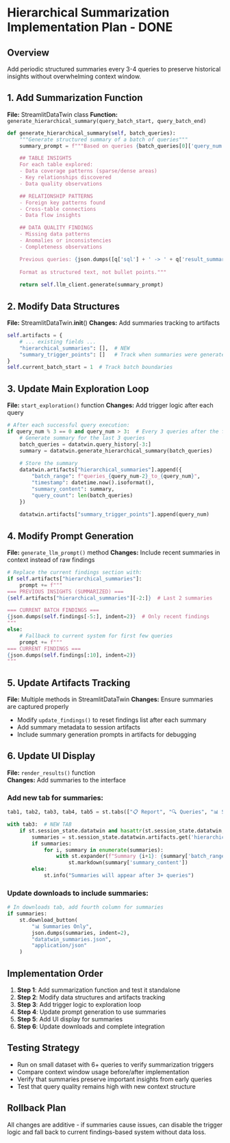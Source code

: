# Hierarchical Summarization Implementation Plan - DONE

## Overview
Add periodic structured summaries every 3-4 queries to preserve historical insights without overwhelming context window.

## 1. Add Summarization Function
**File:** StreamlitDataTwin class
**Function:** `generate_hierarchical_summary(query_batch_start, query_batch_end)`

```python
def generate_hierarchical_summary(self, batch_queries):
    """Generate structured summary of a batch of queries"""
    summary_prompt = f"""Based on queries {batch_queries[0]['query_num']} through {batch_queries[-1]['query_num']}, create a structured summary:

    ## TABLE INSIGHTS
    For each table explored:
    - Data coverage patterns (sparse/dense areas)
    - Key relationships discovered
    - Data quality observations

    ## RELATIONSHIP PATTERNS
    - Foreign key patterns found
    - Cross-table connections
    - Data flow insights

    ## DATA QUALITY FINDINGS
    - Missing data patterns
    - Anomalies or inconsistencies
    - Completeness observations

    Previous queries: {json.dumps([q['sql'] + ' -> ' + q['result_summary'] for q in batch_queries])}
    
    Format as structured text, not bullet points."""
    
    return self.llm_client.generate(summary_prompt)
```

## 2. Modify Data Structures
**File:** StreamlitDataTwin.__init__()
**Changes:** Add summaries tracking to artifacts

```python
self.artifacts = {
    # ... existing fields ...
    "hierarchical_summaries": [],  # NEW
    "summary_trigger_points": []   # Track when summaries were generated
}
self.current_batch_start = 1  # Track batch boundaries
```

## 3. Update Main Exploration Loop
**File:** `start_exploration()` function
**Changes:** Add trigger logic after each query

```python
# After each successful query execution:
if query_num % 3 == 0 and query_num > 3:  # Every 3 queries after the first 3
    # Generate summary for the last 3 queries
    batch_queries = datatwin.query_history[-3:]
    summary = datatwin.generate_hierarchical_summary(batch_queries)
    
    # Store the summary
    datatwin.artifacts["hierarchical_summaries"].append({
        "batch_range": f"queries_{query_num-2}_to_{query_num}",
        "timestamp": datetime.now().isoformat(),
        "summary_content": summary,
        "query_count": len(batch_queries)
    })
    
    datatwin.artifacts["summary_trigger_points"].append(query_num)
```

## 4. Modify Prompt Generation
**File:** `generate_llm_prompt()` method
**Changes:** Include recent summaries in context instead of raw findings

```python
# Replace the current findings section with:
if self.artifacts["hierarchical_summaries"]:
    prompt += f"""
=== PREVIOUS INSIGHTS (SUMMARIZED) ===
{self.artifacts["hierarchical_summaries"][-2:]}  # Last 2 summaries

=== CURRENT BATCH FINDINGS ===
{json.dumps(self.findings[-5:], indent=2)}  # Only recent findings
"""
else:
    # Fallback to current system for first few queries
    prompt += f"""
=== CURRENT FINDINGS ===
{json.dumps(self.findings[:10], indent=2)}
"""
```

## 5. Update Artifacts Tracking
**File:** Multiple methods in StreamlitDataTwin
**Changes:** Ensure summaries are captured properly

- Modify `update_findings()` to reset findings list after each summary
- Add summary metadata to session artifacts
- Include summary generation prompts in artifacts for debugging

## 6. Update UI Display
**File:** `render_results()` function  
**Changes:** Add summaries to the interface

### Add new tab for summaries:
```python
tab1, tab2, tab3, tab4, tab5 = st.tabs(["📋 Report", "🔍 Queries", "📊 Summaries", "🏗️ Schema", "⬇️ Downloads"])

with tab3:  # NEW TAB
    if st.session_state.datatwin and hasattr(st.session_state.datatwin, 'artifacts'):
        summaries = st.session_state.datatwin.artifacts.get('hierarchical_summaries', [])
        if summaries:
            for i, summary in enumerate(summaries):
                with st.expander(f"Summary {i+1}: {summary['batch_range']}"):
                    st.markdown(summary['summary_content'])
        else:
            st.info("Summaries will appear after 3+ queries")
```

### Update downloads to include summaries:
```python
# In downloads tab, add fourth column for summaries
if summaries:
    st.download_button(
        "📊 Summaries Only",
        json.dumps(summaries, indent=2),
        "datatwin_summaries.json",
        "application/json"
    )
```

## Implementation Order
1. **Step 1**: Add summarization function and test it standalone
2. **Step 2**: Modify data structures and artifacts tracking  
3. **Step 3**: Add trigger logic to exploration loop
4. **Step 4**: Update prompt generation to use summaries
5. **Step 5**: Add UI display for summaries
6. **Step 6**: Update downloads and complete integration

## Testing Strategy
- Run on small dataset with 6+ queries to verify summarization triggers
- Compare context window usage before/after implementation
- Verify that summaries preserve important insights from early queries
- Test that query quality remains high with new context structure

## Rollback Plan
All changes are additive - if summaries cause issues, can disable the trigger logic and fall back to current findings-based system without data loss.